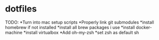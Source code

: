 # dotfiles

TODO:
*Turn into mac setup scripts
*Properly link git submodules
*install homebrew if not installed
*install all brew packages i use
*install docker-machine
*install virtualbox
*Add oh-my-zsh
*set zsh as default sh
